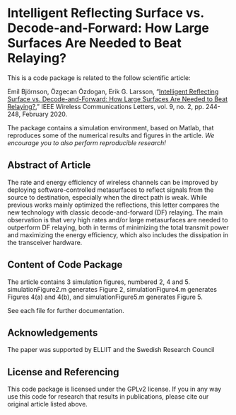 Intelligent Reflecting Surface vs. Decode-and-Forward: How Large Surfaces Are Needed to Beat Relaying?
==================

This is a code package is related to the follow scientific article:

Emil Björnson, Özgecan Özdogan, Erik G. Larsson, “[Intelligent Reflecting Surface vs. Decode-and-Forward: How Large Surfaces Are Needed to Beat Relaying?](https://arxiv.org/pdf/1906.03949),” IEEE Wireless Communications Letters, vol. 9, no. 2, pp. 244-248, February 2020.

The package contains a simulation environment, based on Matlab, that reproduces some of the numerical results and figures in the article. *We encourage you to also perform reproducible research!*


## Abstract of Article

The rate and energy efficiency of wireless channels can be improved by deploying software-controlled metasurfaces to reflect signals from the source to destination, especially when the direct path is weak. While previous works mainly optimized the reflections, this letter compares the new technology with classic decode-and-forward (DF) relaying. The main observation is that very high rates and/or large metasurfaces are needed to outperform DF relaying, both in terms of minimizing the total transmit power and maximizing the energy efficiency, which also includes the dissipation in the transceiver hardware. 


## Content of Code Package

The article contains 3 simulation figures, numbered 2, 4 and 5. simulationFigure2.m generates Figure 2, simulationFigure4.m generates Figures 4(a) and 4(b), and simulationFigure5.m generates Figure 5.

See each file for further documentation.


## Acknowledgements

The paper was supported by ELLIIT and the Swedish Research Council


## License and Referencing

This code package is licensed under the GPLv2 license. If you in any way use this code for research that results in publications, please cite our original article listed above.
